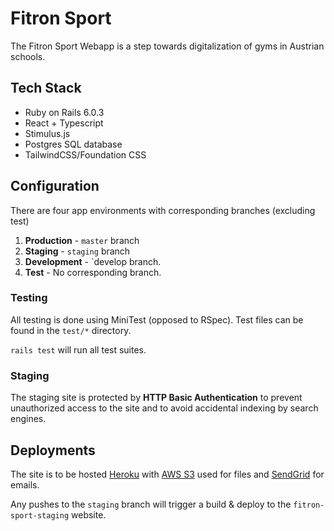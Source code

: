 # Fitron Sport

The Fitron Sport Webapp is a step towards digitalization of gyms in Austrian schools.

## Tech Stack

- Ruby on Rails 6.0.3
- React + Typescript
- Stimulus.js
- Postgres SQL database
- TailwindCSS/Foundation CSS

## Configuration

There are four app environments with corresponding branches (excluding test)

1. **Production** - `master` branch
2. **Staging** - `staging` branch
3. **Development** - `develop branch.
4. **Test** - No corresponding branch.

### Testing

All testing is done using MiniTest (opposed to RSpec). Test files can be found in the `test/*` directory.

`rails test` will run all test suites.

### Staging

The staging site is protected by **HTTP Basic Authentication** to prevent unauthorized access to the site and to avoid accidental indexing by search engines.

## Deployments

The site is to be hosted [Heroku](https://www.heroku.com) with [AWS S3](https://aws.amazon.com/s3/) used for files and [SendGrid](https://sendgrid.com) for emails.

Any pushes to the `staging` branch will trigger a build & deploy to the `fitron-sport-staging` website.
